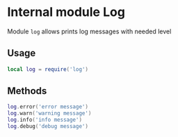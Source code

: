 # Internal module Log

Module `log` allows prints log messages with needed level

## Usage

```lua
local log = require('log')
```

## Methods

```lua
log.error('error message')
log.warn('warning message')
log.info('info message')
log.debug('debug message')
```
